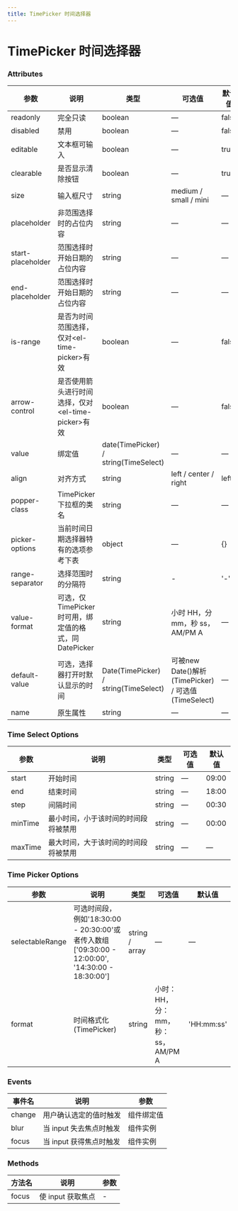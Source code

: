 ```yaml
---
title: TimePicker 时间选择器
---
```

# TimePicker 时间选择器 <Badge text="pass" type="success"/> <Badge text="0.0.1"/>

<ClientOnly>
  <TimePicker-></TimePicker->
</ClientOnly>

### Attributes

| 参数                 | 说明                                   | 类型                                        | 可选值                                                | 默认值   |
|--------------------|--------------------------------------|-------------------------------------------|----------------------------------------------------|-------|
| readonly           | 完全只读                                 | boolean                                   | —                                                  | false |
| disabled           | 禁用                                   | boolean                                   | —                                                  | false |
| editable           | 文本框可输入                               | boolean                                   | —                                                  | true  |
| clearable          | 是否显示清除按钮                             | boolean                                   | —                                                  | true  |
| size               | 输入框尺寸                                | string                                    | medium / small / mini                              | —     |
| placeholder        | 非范围选择时的占位内容                          | string                                    | —                                                  | —     |
| start\-placeholder | 范围选择时开始日期的占位内容                       | string                                    | —                                                  | —     |
| end\-placeholder   | 范围选择时开始日期的占位内容                       | string                                    | —                                                  | —     |
| is\-range          | 是否为时间范围选择，仅对<el\-time\-picker>有效     | boolean                                   | —                                                  | false |
| arrow\-control     | 是否使用箭头进行时间选择，仅对<el\-time\-picker>有效  | boolean                                   | —                                                  | false |
| value              | 绑定值                                  | date\(TimePicker\) / string\(TimeSelect\) | —                                                  | —     |
| align              | 对齐方式                                 | string                                    | left / center / right                              | left  |
| popper\-class      | TimePicker 下拉框的类名                    | string                                    | —                                                  | —     |
| picker\-options    | 当前时间日期选择器特有的选项参考下表                   | object                                    | —                                                  | \{\}  |
| range\-separator   | 选择范围时的分隔符                            | string                                    | \-                                                 | '\-'  |
| value\-format      | 可选，仅TimePicker时可用，绑定值的格式，同DatePicker | string                                    | 小时 HH，分 mm，秒 ss，AM/PM A                            | —     |
| default\-value     | 可选，选择器打开时默认显示的时间                     | Date\(TimePicker\) / string\(TimeSelect\) | 可被new Date\(\)解析\(TimePicker\) / 可选值\(TimeSelect\) | —     |
| name               | 原生属性                                 | string                                    | —                                                  | —     |


### Time Select Options

| 参数      | 说明                 | 类型     | 可选值 | 默认值   |
|---------|--------------------|--------|-----|-------|
| start   | 开始时间               | string | —   | 09:00 |
| end     | 结束时间               | string | —   | 18:00 |
| step    | 间隔时间               | string | —   | 00:30 |
| minTime | 最小时间，小于该时间的时间段将被禁用 | string | —   | 00:00 |
| maxTime | 最大时间，大于该时间的时间段将被禁用 | string | —   | —     |


### Time Picker Options

| 参数              | 说明                                                                                     | 类型             | 可选值                     | 默认值        |
|-----------------|----------------------------------------------------------------------------------------|----------------|-------------------------|------------|
| selectableRange | 可选时间段，例如'18:30:00 \- 20:30:00'或者传入数组\['09:30:00 \- 12:00:00', '14:30:00 \- 18:30:00'\] | string / array | —                       | —          |
| format          | 时间格式化\(TimePicker\)                                                                    | string         | 小时：HH，分：mm，秒：ss，AM/PM A | 'HH:mm:ss' |

### Events

| 事件名    | 说明              | 参数    |
|--------|-----------------|-------|
| change | 用户确认选定的值时触发     | 组件绑定值 |
| blur   | 当 input 失去焦点时触发 | 组件实例  |
| focus  | 当 input 获得焦点时触发 | 组件实例  |

### Methods

| 方法名   | 说明           | 参数 |
|-------|--------------|----|
| focus | 使 input 获取焦点 | \- |





